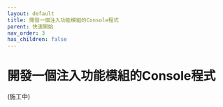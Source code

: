```yaml
---
layout: default
title: 開發一個注入功能模組的Console程式
parent: 快速開始
nav_order: 3
has_children: false
---
```


# 開發一個注入功能模組的Console程式

(施工中)
